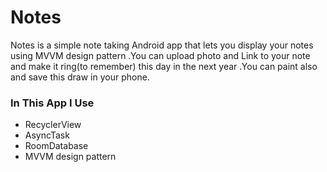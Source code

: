 # Notes
Notes is a simple note taking Android app that lets you display your notes using MVVM design pattern .You can upload photo and Link to your note and make it ring(to remember) this day in the next year .You can paint also and save this draw in your phone.
### **In This App I Use**
- RecyclerView
- AsyncTask
- RoomDatabase
- MVVM design pattern
